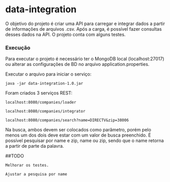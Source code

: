 # data-integration

O objetivo do projeto é criar uma API para carregar e integrar dados a partir de informações  de arquivos .csv.
Após a carga, é possível fazer consultas desses dados na API.
O projeto conta com alguns testes.

### Execução
Para executar o projeto é necessário ter o MongoDB local (localhost:27017) ou alterar as configurações de BD no arquivo application.properties.

Executar o arquivo para iniciar o serviço:
  
    java -jar data-integration-1.0.jar 

Foram criados 3 serviços REST:

    localhost:8080/companies/loader

    localhost:8080/companies/integrator

    localhost:8080/companies/search?name=DIRECTV&zip=38006

Na busca, ambos devem ser colocados como parâmetro, porém pelo menos um dos dois deve estar com um valor de busca preenchido. É possível pesquisar por name e zip, name ou zip, sendo que o name retorna a partir de parte da palavra.

##TODO
    
    Melhorar os testes.
    
    Ajustar a pesquisa por name
